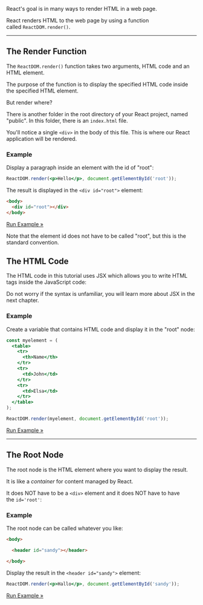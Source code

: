 React's goal is in many ways to render HTML in a web page.

React renders HTML to the web page by using a function called `ReactDOM.render()`.

---

## The Render Function

The `ReactDOM.render()` function takes two arguments, HTML code and an HTML element.

The purpose of the function is to display the specified HTML code inside the specified HTML element.

But render where?

There is another folder in the root directory of your React project, named "public". In this folder, there is an `index.html` file.

You'll notice a single `<div>` in the body of this file. This is where our React application will be rendered.

### Example

Display a paragraph inside an element with the id of "root":

```jsx
ReactDOM.render(<p>Hello</p>, document.getElementById('root'));
```

The result is displayed in the `<div id="root">` element:

```html
<body>
  <div id="root"></div>
</body>
```

[Run Example »](https://www.w3schools.com/react/showreact.asp?filename=demo2_react_render1)

Note that the element id does not have to be called "root", but this is the standard convention.

## The HTML Code

The HTML code in this tutorial uses JSX which allows you to write HTML tags inside the JavaScript code:

Do not worry if the syntax is unfamiliar, you will learn more about JSX in the next chapter.

### Example

Create a variable that contains HTML code and display it in the "root" node:

```jsx
const myelement = (
  <table>
    <tr>
      <th>Name</th>
    </tr>
    <tr>
      <td>John</td>
    </tr>
    <tr>
      <td>Elsa</td>
    </tr>
  </table>
);

ReactDOM.render(myelement, document.getElementById('root'));
```

[Run Example »](https://www.w3schools.com/react/showreact.asp?filename=demo2_react_render2)

---

## The Root Node

The root node is the HTML element where you want to display the result.

It is like a _container_ for content managed by React.

It does NOT have to be a `<div>` element and it does NOT have to have the `id='root'`:

### Example

The root node can be called whatever you like:

```html
<body>

  <header id="sandy"></header>

</body>
```

Display the result in the `<header id="sandy">` element:

```jsx
ReactDOM.render(<p>Hallo</p>, document.getElementById('sandy'));
```

[Run Example »](https://www.w3schools.com/react/showreact.asp?filename=demo2_react_render3)
